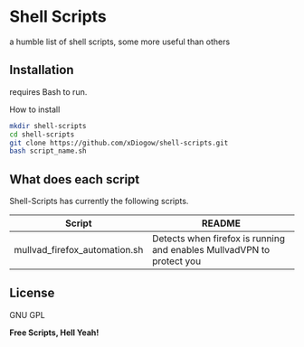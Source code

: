 # Shell Scripts
 a humble list of shell scripts, some more useful than others

## Installation

requires Bash to run.

How to install
```sh
mkdir shell-scripts
cd shell-scripts
git clone https://github.com/xDiogow/shell-scripts.git
bash script_name.sh
```

## What does each script

Shell-Scripts has currently the following scripts.

| Script | README |
| ------ | ------ |
| mullvad_firefox_automation.sh | Detects when firefox is running and enables MullvadVPN to protect you |

## License

GNU GPL

**Free Scripts, Hell Yeah!**
